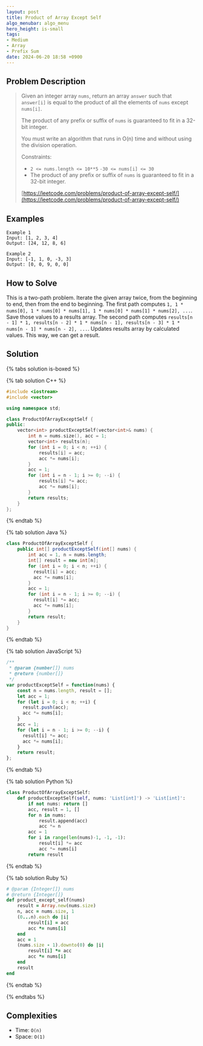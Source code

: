 ```yaml
---
layout: post
title: Product of Array Except Self
algo_menubar: algo_menu
hero_height: is-small
tags:
- Medium
- Array
- Prefix Sum
date: 2024-06-20 18:58 +0900
---
```

## Problem Description
> Given an integer array `nums`, return an array `answer` such that `answer[i]` is equal to the product of all the
> elements of `nums` except `nums[i]`.
>
> The product of any prefix or suffix of `nums` is guaranteed to fit in a 32-bit integer.
>
> You must write an algorithm that runs in O(n) time and without using the division operation.
>
> Constraints:
> - `2 <= nums.length <= 10**5`
> `-30 <= nums[i] <= 30`
> - The product of any prefix or suffix of `nums` is guaranteed to fit in a 32-bit integer.
>
> [https://leetcode.com/problems/product-of-array-except-self/](https://leetcode.com/problems/product-of-array-except-self/)

## Examples
```
Example 1
Input: [1, 2, 3, 4]
Output: [24, 12, 8, 6]
```

```
Example 2
Input: [-1, 1, 0, -3, 3]
Output: [0, 0, 9, 0, 0]
```

## How to Solve

This is a two-path problem.
Iterate the given array twice, from the beginning to end, then from the end to beginning.
The first path computes `1, 1 * nums[0], 1 * nums[0] * nums[1], 1 * nums[0] * nums[1] * nums[2], ...`.
Save those values to a results array.
The second path computes
`results[n - 1] * 1, results[n - 2] * 1 * nums[n - 1], results[n - 3] * 1 * nums[n - 1] * nums[n - 2], ...`.
Updates results array by calculated values.
This way, we can get a result.

## Solution

{% tabs solution is-boxed %}

{% tab solution C++ %}
```cpp
#include <iostream>
#include <vector>

using namespace std;

class ProductOfArrayExceptSelf {
public:
    vector<int> productExceptSelf(vector<int>& nums) {
        int n = nums.size(), acc = 1;
        vector<int> results(n);
        for (int i = 0; i < n; ++i) {
            results[i] = acc;
            acc *= nums[i];
        }
        acc = 1;
        for (int i = n - 1; i >= 0; --i) {
            results[i] *= acc;
            acc *= nums[i];
        }
        return results;
    }
};
```
{% endtab %}

{% tab solution Java %}
```java
class ProductOfArrayExceptSelf {
    public int[] productExceptSelf(int[] nums) {
        int acc = 1, n = nums.length;
        int[] result = new int[n];
        for (int i = 0; i < n; ++i) {
          result[i] = acc;
          acc *= nums[i];
        }
        acc = 1;
        for (int i = n - 1; i >= 0; --i) {
          result[i] *= acc;
          acc *= nums[i];
        }
        return result;
    }
}
```
{% endtab %}

{% tab solution JavaScript %}
```js
/**
 * @param {number[]} nums
 * @return {number[]}
 */
var productExceptSelf = function(nums) {
    const n = nums.length, result = [];
    let acc = 1;
    for (let i = 0; i < n; ++i) {
      result.push(acc);
      acc *= nums[i];
    }
    acc = 1;
    for (let i = n - 1; i >= 0; --i) {
      result[i] *= acc;
      acc *= nums[i];
    }
    return result;
};
```
{% endtab %}

{% tab solution Python %}
```python
class ProductOfArrayExceptSelf:
    def productExceptSelf(self, nums: 'List[int]') -> 'List[int]':
        if not nums: return []
        acc, result = 1, []
        for n in nums:
            result.append(acc)
            acc *= n
        acc = 1
        for i in range(len(nums)-1, -1, -1):
            result[i] *= acc
            acc *= nums[i]
        return result
```
{% endtab %}

{% tab solution Ruby %}
```ruby
# @param {Integer[]} nums
# @return {Integer[]}
def product_except_self(nums)
    result = Array.new(nums.size)
    n, acc = nums.size, 1
    (0...n).each do |i|
        result[i] = acc
        acc *= nums[i]
    end
    acc = 1
    (nums.size - 1).downto(0) do |i|
        result[i] *= acc
        acc *= nums[i]
    end
    result
end
```
{% endtab %}

{% endtabs %}



## Complexities
- Time: `O(n)`
- Space: `O(1)`
